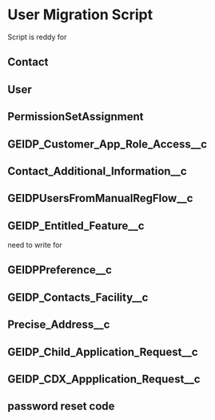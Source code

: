 # User Migration Script 

Script is reddy for 
## Contact
## User
## PermissionSetAssignment
## GEIDP_Customer_App_Role_Access__c
## Contact_Additional_Information__c
## GEIDPUsersFromManualRegFlow__c
## GEIDP_Entitled_Feature__c
need to write for

## GEIDPPreference__c
## GEIDP_Contacts_Facility__c
## Precise_Address__c
## GEIDP_Child_Application_Request__c
## GEIDP_CDX_Appplication_Request__c

## password reset code